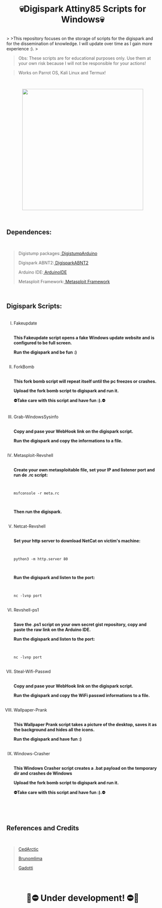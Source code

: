 <h1 align="center">💀Digispark Attiny85 Scripts for Windows💀</h1>

<br>
>
>This repository focuses on the storage of scripts for the digispark and for the dissemination of knowledge. I will update over time as I gain more experience :).
>

>
>Obs: These scripts are for educational purposes only. Use them at your own risk because I will not be responsible for your actions!
>

>
>Works on Parrot OS, Kali Linux and Termux!
>

<br>

<p align="center">
	<img width="400" height="400" src="https://github.com/EndlssNightmare/Digispark-scripts/assets/110058202/7cf31e71-e6ac-4a74-ac69-3762e93ea66f">
</p>

<br>

<body>
   <h2 align="left"> Dependences:</h2>

  <br>
  
  >Digistump packages:<a href="https://github.com/digistump/DigistumpArduino"> DigistumpArduino</a>
  >
  >
  >Digispark ABNT2:<a href="https://github.com/jcldf/digisparkABNT2" > DigisparkABNT2</a>
  >
  >
  >Arduino IDE:<a href="https://www.arduino.cc/en/software"> ArduinoIDE</a>
  >
  >
  >Metasploit Framework:<a href="https://www.metasploit.com"> Metasploit Framework</a>

  <br>

  <h2 align="left"> Digispark Scripts:</h2>
<ol type="I">

  <br>

  <li>Fakeupdate</li>

  <br>

  **This Fakeupdate script opens a fake Windows update website and is configured to be full screen.**

  **Run the digispark and be fun :)**

  <br>

  <li>ForkBomb</li>

  <br>

  **This fork bomb script will repeat itself until the pc freezes or crashes.**

  **Upload the fork bomb script to digispark and run it.**

  **⛔Take care with this script and have fun :).⛔**

  <br>

  <li>Grab-WindowsSysinfo</li>

  <br>

  **Copy and pase your WebHook link on the digispark script.**

  **Run the digispark and copy the informations to a file.**

  <br>

  <li>Metasploit-Revshell</li>

  <br>

  **Create your own metasploitable file, set your IP and listener port and  run de .rc script:**

  <br>

``` 
msfconsole -r meta.rc
```

  <br>

  **Then run the digispark.**

  <br>

  <li>Netcat-Revshell</li>

  <br>

  **Set your http server to download NetCat on victim's machine:**

  <br>

``` 
python3 -m http.server 80
```

  <br>

  **Run the digispark and listen to the port:**

  <br>

``` 
nc -lvnp port
```

  <br>

  <li>Revshell-ps1</li>

  <br>

  **Save the .ps1 script on your own secret gist repository, copy and paste the raw link on the Arduino IDE.**

  **Run the digispark and listen to the port:**

  <br>

``` 
nc -lvnp port
```

  <br>

  <li>Steal-Wifi-Passwd</li>

  <br>

  **Copy and pase your WebHook link on the digispark script.**

  **Run the digispark and copy the WiFi passwd informations to a file.**

  <br>

  <li>Wallpaper-Prank</li>
  
  <br>

  **This Wallpaper Prank script takes a picture of the desktop, saves it as the background and hides all the icons.**

  **Run the digispark and have fun :)**

  <br>
  
  <li>Windows-Crasher</li>
  
  <br>

  **This Windows Crasher script creates a .bat payload on the temporary dir and crashes de Windows**

  **Upload the fork bomb script to digispark and run it.**

  **⛔Take care with this script and have fun :).⛔**

  <br>

</ol>

  <br>

## References and Credits
  
  <br>

  ><a href="https://github.com/CedArctic/DigiSpark-Scripts"> CedArctic</a>
  >
  ><a href="https://github.com/brunomlima/Digispark"> Brunomlima</a>
  >
  ><a href="https://github.com/Gadotti/DigisparkScripts"> Gadotti</a>

  <br>

<h1 align="center">🚧⛔ Under development! ⛔🚧</h1>

</body>
</html>
